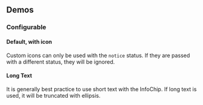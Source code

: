<script setup>
import ChipWithIcon from '@/../component-demos/chip/examples/ChipWithIcon.vue';
import ChipWithLongText from '@/../component-demos/chip/examples/ChipWithLongText.vue';
import { CdxChip } from '@wikimedia/codex';

const controlsConfig = [
	{
		name: 'icon',
		type: 'icon'
	},
	{
		name: 'status',
		type: 'radio',
		options: [ 'notice', 'warning', 'error', 'success' ],
	},
	{
		name: 'default',
		type: 'slot',
		default: 'Info Chip'
	}
];
</script>

## Demos

### Configurable

<cdx-demo-wrapper :controls-config="controlsConfig" :show-generated-code="true">

<template v-slot:demo="{ propValues, slotValues }" :show-generated-code="true">
<cdx-chip v-bind="propValues">
	{{ slotValues.default }}
</cdx-chip>
</template>

</cdx-demo-wrapper>

#### Default, with icon
Custom icons can only be used with the `notice` status. If they are passed with a different status, they will be ignored.

<cdx-demo-wrapper>
<template v-slot:demo>
<chip-with-icon />
</template>

<template v-slot:code>

<<< @/../component-demos/chip/examples/ChipWithIcon.vue

</template>
</cdx-demo-wrapper>

#### Long Text
It is generally best practice to use short text with the InfoChip. If long text is used, it will be truncated with ellipsis. 

<cdx-demo-wrapper>
<template v-slot:demo>
<chip-with-long-text />
</template>
</cdx-demo-wrapper>